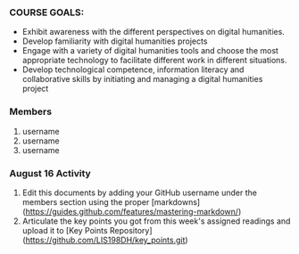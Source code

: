 ### COURSE GOALS:
- Exhibit awareness with the different perspectives on digital humanities.
- Develop familiarity with digital humanities projects 
- Engage with a variety of digital humanities tools and choose the most appropriate technology to facilitate different work in different situations.
- Develop technological competence, information literacy and collaborative skills by initiating and managing a digital humanities project

### Members
1. username
1. username
1. username

### August 16 Activity
1. Edit this documents by adding your GitHub username under the members section using the proper 
[markdowns] (https://guides.github.com/features/mastering-markdown/)
1. Articulate the key points you got from this week's assigned readings and upload it to 
[Key Points Repository] (https://github.com/LIS198DH/key_points.git)
